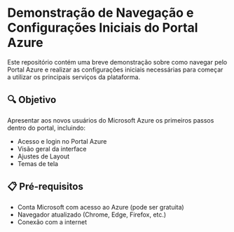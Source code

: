# Demonstração de Navegação e Configurações Iniciais do Portal Azure

Este repositório contém uma breve demonstração sobre como navegar pelo Portal Azure e realizar as configurações iniciais necessárias para começar a utilizar os principais serviços da plataforma.

## 🔍 Objetivo

Apresentar aos novos usuários do Microsoft Azure os primeiros passos dentro do portal, incluindo:

- Acesso e login no Portal Azure
- Visão geral da interface
- Ajustes de Layout
- Temas de tela

## 📋 Pré-requisitos

- Conta Microsoft com acesso ao Azure (pode ser gratuita)
- Navegador atualizado (Chrome, Edge, Firefox, etc.)
- Conexão com a internet

